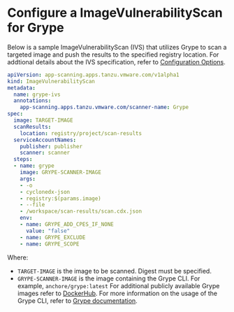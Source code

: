 # Configure a ImageVulnerabilityScan for Grype

Below is a sample ImageVulnerabilityScan (IVS) that utilizes Grype to scan a targeted image and push the results to the specified registry location.
For addtional details about the IVS specification, refer to [Configuration Options](../scst-scan-ivs-create-your-own.html#configuration-options-1).

```yaml
apiVersion: app-scanning.apps.tanzu.vmware.com/v1alpha1
kind: ImageVulnerabilityScan
metadata:
  name: grype-ivs
  annotations:
    app-scanning.apps.tanzu.vmware.com/scanner-name: Grype
spec:
  image: TARGET-IMAGE
  scanResults:
    location: registry/project/scan-results
  serviceAccountNames:
    publisher: publisher
    scanner: scanner
  steps:
  - name: grype
    image: GRYPE-SCANNER-IMAGE
    args:
    - -o
    - cyclonedx-json
    - registry:$(params.image)
    - --file
    - /workspace/scan-results/scan.cdx.json
    env:
    - name: GRYPE_ADD_CPES_IF_NONE
      value: "false"
    - name: GRYPE_EXCLUDE
    - name: GRYPE_SCOPE
```

Where:

- `TARGET-IMAGE` is the image to be scanned.  Digest must be specified.
- `GRYPE-SCANNER-IMAGE` is the image containing the Grype CLI. For example, `anchore/grype:latest` For additional publicly available Grype images refer to [DockerHub](https://hub.docker.com/r/anchore/grype/tags). For more information on the usage of the Grype CLI, refer to [Grype documentation](https://github.com/anchore/grype#getting-started).
